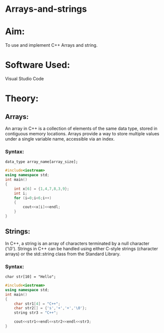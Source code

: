 # Arrays-and-strings
# Aim:   
To use and implement C++ Arrays and string.
# Software Used: 
Visual Studio Code
# Theory: 
## Arrays:
An array in C++ is a collection of elements of the same data type, stored in contiguous memory locations. Arrays provide a way to store multiple values under a single variable name, accessible via an index.
### Syntax:
`data_type array_name[array_size];`
```cpp
#include<iostream>
using namespace std;
int main()
{
    int x[6] = {1,4,7,8,3,9};
    int i;
    for (i=0;i<6;i++)
    {
        cout<<x[i]<<endl;
    }
}
```
## Strings:
In C++, a string is an array of characters terminated by a null character ('\0'). Strings in C++ can be handled using either C-style strings (character arrays) or the std::string class from the Standard Library.
### Syntax:
`char str[10] = "Hello";`
```cpp
#include<iostream>
using namespace std;
int main()
{
    char str1[4] = "C++";
    char str2[] = {'s','+','+','\0'};
    string str3 = "C++";

    cout<<str1<<endl<<str2<<endl<<str3;
}
```

